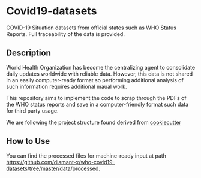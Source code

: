 # Covid19-datasets
COVID-19 Situation datasets from official states such as WHO Status Reports. Full traceability of the data is provided.

## Description
World Health Organization has become the centralizing agent to consolidate daily updates worldwide with reliable data. However, this data is not shared in an easily computer-ready format so performing additional analysis of such information requires additional maual work.

This repository aims to implement the code to scrap through the PDFs of the WHO status reports and save in a computer-friendly format such data for third party usage.

We are following the project structure found derived from [cookiecutter](https://drivendata.github.io/cookiecutter-data-science#directory-structure)

## How to Use
You can find the processed files for machine-ready input at path https://github.com/diamant-x/who-covid19-datasets/tree/master/data/processed.
